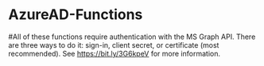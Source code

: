 # AzureAD-Functions

#All of these functions require authentication with the MS Graph API. There are three ways to do it: sign-in, client secret, or certificate (most recommended). See https://bit.ly/3G6kpeV for more information.
